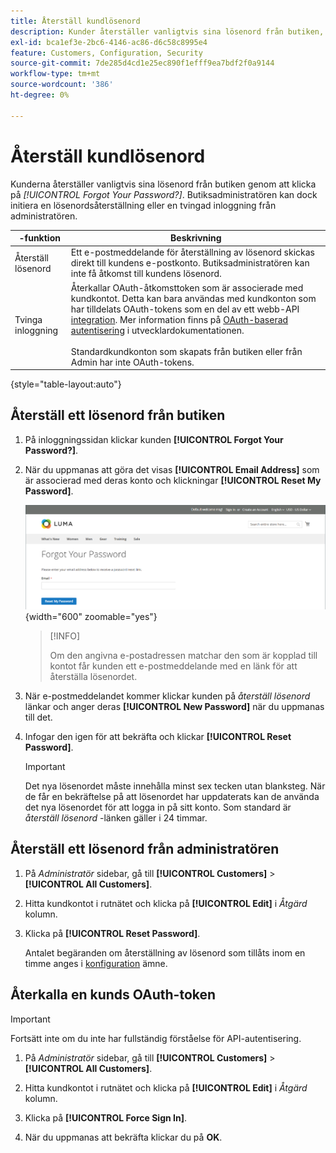 ```yaml
---
title: Återställ kundlösenord
description: Kunder återställer vanligtvis sina lösenord från butiken, men en butiksadministratör kan initiera antingen en lösenordsåterställning eller en tvingad inloggning från administratören.
exl-id: bca1ef3e-2bc6-4146-ac86-d6c58c8995e4
feature: Customers, Configuration, Security
source-git-commit: 7de285d4cd1e25ec890f1efff9ea7bdf2f0a9144
workflow-type: tm+mt
source-wordcount: '386'
ht-degree: 0%

---
```


# Återställ kundlösenord

Kunderna återställer vanligtvis sina lösenord från butiken genom att klicka på _[!UICONTROL Forgot Your Password?]_. Butiksadministratören kan dock initiera en lösenordsåterställning eller en tvingad inloggning från administratören.

|  -funktion | Beskrivning |
| --- | --- |
| Återställ lösenord | Ett e-postmeddelande för återställning av lösenord skickas direkt till kundens e-postkonto. Butiksadministratören kan inte få åtkomst till kundens lösenord. |
| Tvinga inloggning | Återkallar OAuth-åtkomsttoken som är associerade med kundkontot. Detta kan bara användas med kundkonton som har tilldelats OAuth-tokens som en del av ett webb-API [integration](../systems/integrations.md). Mer information finns på [OAuth-baserad autentisering](https://developer.adobe.com/commerce/webapi/get-started/authentication/gs-authentication-oauth/) i utvecklardokumentationen. <br/><br/>Standardkundkonton som skapats från butiken eller från Admin har inte OAuth-tokens. |

{style="table-layout:auto"}

## Återställ ett lösenord från butiken

1. På inloggningssidan klickar kunden **[!UICONTROL Forgot Your Password?]**.

1. När du uppmanas att göra det visas **[!UICONTROL Email Address]** som är associerad med deras konto och klickningar **[!UICONTROL Reset My Password]**.

   ![Har glömt lösenordet](assets/forgot-password.png){width="600" zoomable="yes"}

   >[!INFO]
   >
   >Om den angivna e-postadressen matchar den som är kopplad till kontot får kunden ett e-postmeddelande med en länk för att återställa lösenordet.

1. När e-postmeddelandet kommer klickar kunden på _återställ lösenord_ länkar och anger deras **[!UICONTROL New Password]** när du uppmanas till det.

1. Infogar den igen för att bekräfta och klickar **[!UICONTROL Reset Password]**.

   >[!IMPORTANT]
   >
   >Det nya lösenordet måste innehålla minst sex tecken utan blanksteg. När de får en bekräftelse på att lösenordet har uppdaterats kan de använda det nya lösenordet för att logga in på sitt konto. Som standard är _återställ lösenord_ -länken gäller i 24 timmar.

## Återställ ett lösenord från administratören

1. På _Administratör_ sidebar, gå till **[!UICONTROL Customers]** > **[!UICONTROL All Customers]**.

1. Hitta kundkontot i rutnätet och klicka på **[!UICONTROL Edit]** i _Åtgärd_ kolumn.

1. Klicka på **[!UICONTROL Reset Password]**.

   Antalet begäranden om återställning av lösenord som tillåts inom en timme anges i [konfiguration](../configuration-reference/customers/customer-configuration.md) ämne.

## Återkalla en kunds OAuth-token

>[!IMPORTANT]
>
>Fortsätt inte om du inte har fullständig förståelse för API-autentisering.

1. På _Administratör_ sidebar, gå till **[!UICONTROL Customers]** > **[!UICONTROL All Customers]**.

1. Hitta kundkontot i rutnätet och klicka på **[!UICONTROL Edit]** i _Åtgärd_ kolumn.

1. Klicka på **[!UICONTROL Force Sign In]**.

1. När du uppmanas att bekräfta klickar du på **OK**.
